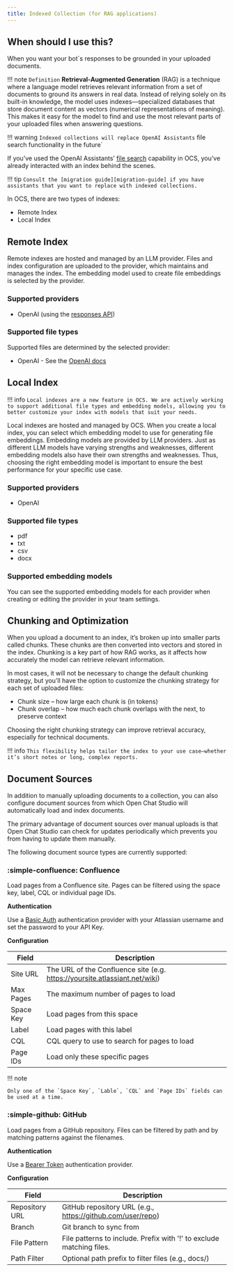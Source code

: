 ```yaml
---
title: Indexed Collection (for RAG applications)
---
```


## When should I use this?
When you want your bot`s responses to be grounded in your uploaded documents.

!!! note `Definition`
    **Retrieval-Augmented Generation** (RAG) is a technique where a language model retrieves relevant information from a set of documents to ground its answers in real data. Instead of relying solely on its built-in knowledge, the model uses indexes—specialized databases that store document content as vectors (numerical representations of meaning). This makes it easy for the model to find and use the most relevant parts of your uploaded files when answering questions.

!!! warning `Indexed collections will replace OpenAI Assistants` file search functionality in the future`

If you’ve used the OpenAI Assistants’ [file search][file-search] capability in OCS, you’ve already interacted with an index behind the scenes.

!!! tip `Consult the [migration guide][migration-guide] if you have assistants that you want to replace with indexed collections.`

In OCS, there are two types of indexes:

- Remote Index
- Local Index

## Remote Index
Remote indexes are hosted and managed by an LLM provider. Files and index configuration are uploaded to the provider, which maintains and manages the index. The embedding model used to create file embeddings is selected by the provider.

### Supported providers
- OpenAI (using the [responses API](https://platform.openai.com/docs/api-reference/responses))

### Supported file types
Supported files are determined by the selected provider:

- OpenAI - See the [OpenAI docs](https://platform.openai.com/docs/assistants/tools/file-search/supported-files#supported-files)



## Local Index
!!! info `Local indexes are a new feature in OCS. We are actively working to support additional file types and embedding models, allowing you to better customize your index with models that suit your needs.`

Local indexes are hosted and managed by OCS. When you create a local index, you can select which embedding model to use for generating file embeddings. Embedding models are provided by LLM providers. Just as different LLM models have varying strengths and weaknesses, different embedding models also have their own strengths and weaknesses. Thus, choosing the right embedding model is important to ensure the best performance for your specific use case.

### Supported providers
- OpenAI

### Supported file types
- pdf
- txt
- csv
- docx

### Supported embedding models
You can see the supported embedding models for each provider when creating or editing the provider in your team settings.


## Chunking and Optimization
When you upload a document to an index, it’s broken up into smaller parts called chunks. These chunks are then converted into vectors and stored in the index. Chunking is a key part of how RAG works, as it affects how accurately the model can retrieve relevant information.

In most cases, it will not be necessary to change the default chunking strategy, but you’ll have the option to customize the chunking strategy for each set of uploaded files:

- Chunk size – how large each chunk is (in tokens)
- Chunk overlap – how much each chunk overlaps with the next, to preserve context

Choosing the right chunking strategy can improve retrieval accuracy, especially for technical documents.

!!! info `This flexibility helps tailor the index to your use case—whether it’s short notes or long, complex reports.`

[file-search]: ../experiment/index.md#file-search
[migration-guide]: ../../how-to/migrate_from_assistant_to_collection.md

## Document Sources

In addition to manually uploading documents to a collection, you can also configure document sources from which Open Chat Studio will automatically load and index documents.

The primary advantage of document sources over manual uploads is that Open Chat Studio can check for updates periodically which prevents
you from having to update them manually.

The following document source types are currently supported:

### :simple-confluence: Confluence

Load pages from a Confluence site. Pages can be filtered using the space key, label, CQL or individual page IDs.

**Authentication**

Use a [Basic Auth](../authentication-providers.md#basic-auth) authentication provider with your Atlassian username and set the password to your API Key.

**Configuration**

| Field     | Description                                                                |
|-----------|----------------------------------------------------------------------------|
| Site URL  | The URL of the Confluence site (e.g. https://yoursite.atlassiant.net/wiki) |
| Max Pages | The maximum number of pages to load                                        |
| Space Key | Load pages from this space                                                 |
| Label     | Load pages with this label                                                 |
| CQL       | CQL query to use to search for pages to load                               |
| Page IDs  | Load only these specific pages                                             |

!!! note

    Only one of the `Space Key`, `Lable`, `CQL` and `Page IDs` fields can be used at a time.

### :simple-github: GitHub

Load pages from a GitHub repository. Files can be filtered by path and by matching patterns against the filenames.

**Authentication**

Use a [Bearer Token](../authentication-providers.md#bearer-token) authentication provider.

**Configuration**

| Field          | Description                                                          |
|----------------|----------------------------------------------------------------------|
| Repository URL | GitHub repository URL (e.g., https://github.com/user/repo)           |
| Branch         | Git branch to sync from                                              |
| File Pattern   | File patterns to include. Prefix with '!' to exclude matching files. |
| Path Filter    | Optional path prefix to filter files (e.g., docs/)                   |
